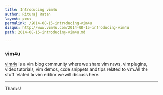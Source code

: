 ```yaml
---
title: Introducing vim4u
author: Rituraj Ratan
layout: post
permalink: /2014-08-15-introducing-vim4u
disqus: http://www.vim4u.com/2014-08-15-introducing-vim4u
path: 2014-08-15-introducing-vim4u.md

---
```

### vim4u

[vim4u](http://vim4u.com) is a vim blog community  where we share vim  news, vim plugins, video tutorials, vim demos, code snippets and tips related to vim.All the stuff related to vim editior we will discuss here.

-----

Thanks!
